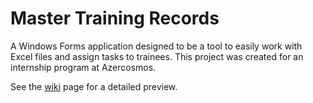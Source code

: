 # Master Training Records

A Windows Forms application designed to be a tool to easily work with Excel files and assign tasks to trainees. This project was created for an internship program at Azercosmos.

See the [wiki](https://github.com/anar-bastanov/training-records-excel-tool/wiki) page for a detailed preview.
